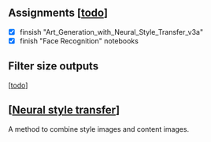 ---
---


## Assignments [[todo]]

* [x] finsish "Art_Generation_with_Neural_Style_Transfer_v3a"
* [x] finish "Face Recognition" notebooks

## Filter size outputs

[[todo]]

## [[Neural style transfer]]

A method to combine style images and content images.

[//begin]: # "Autogenerated link references for markdown compatibility"
[todo]: todo "Todo"
[Neural style transfer]: neural-style-transfer "Neural Style Transfer"
[//end]: # "Autogenerated link references"
